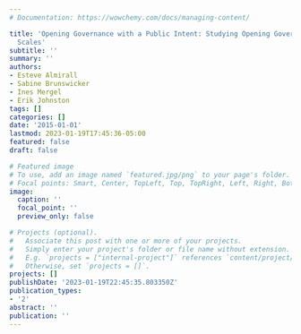 ```yaml
---
# Documentation: https://wowchemy.com/docs/managing-content/

title: 'Opening Governance with a Public Intent: Studying Opening Governance at Multiple
  Scales'
subtitle: ''
summary: ''
authors:
- Esteve Almirall
- Sabine Brunswicker
- Ines Mergel
- Erik Johnston
tags: []
categories: []
date: '2015-01-01'
lastmod: 2023-01-19T17:45:36-05:00
featured: false
draft: false

# Featured image
# To use, add an image named `featured.jpg/png` to your page's folder.
# Focal points: Smart, Center, TopLeft, Top, TopRight, Left, Right, BottomLeft, Bottom, BottomRight.
image:
  caption: ''
  focal_point: ''
  preview_only: false

# Projects (optional).
#   Associate this post with one or more of your projects.
#   Simply enter your project's folder or file name without extension.
#   E.g. `projects = ["internal-project"]` references `content/project/deep-learning/index.md`.
#   Otherwise, set `projects = []`.
projects: []
publishDate: '2023-01-19T22:45:35.803350Z'
publication_types:
- '2'
abstract: ''
publication: ''
---
```

